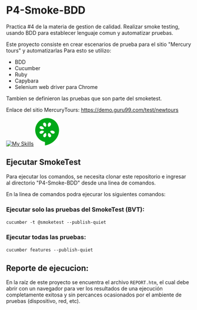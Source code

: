 # P4-Smoke-BDD
Practica #4 de la materia de gestion de calidad. Realizar smoke testing, usando BDD para establecer lenguaje comun y automatizar pruebas.

Este proyecto consiste en crear escenarios de prueba para el sitio "Mercury tours" y automatizarlas
Para esto se utilizo:
-  BDD
-  Cucumber
-  Ruby
-  Capybara
-  Selenium web driver para Chrome

Tambien se definieron las pruebas que son parte del smoketest.

Enlace del sitio MercuryTours: https://demo.guru99.com/test/newtours

[![My Skills](https://skillicons.dev/icons?i=ruby)](https://skillicons.dev)
![alt text][cucumber]

[cucumber]: https://github.com/cucumber/html-formatter/blob/main/javascript/logo.svg


## Ejecutar SmokeTest
Para ejecutar los comandos, se necesita clonar este repositorio e ingresar al directorio "P4-Smoke-BDD" desde una linea de comandos.

En la linea de comandos podra ejecurar los siguientes comandos:

### Ejecutar solo las pruebas del SmokeTest (BVT):
```
cucumber -t @smoketest --publish-quiet
```

### Ejecutar todas las pruebas:
```
cucumber features --publish-quiet
```

## Reporte de ejecucion:
En la raíz de este proyecto se encuentra el archivo `REPORT.htm`, el cual debe abrir con un navegador para ver los resultados de una ejecución completamente exitosa y sin percances ocasionados por el ambiente de pruebas (dispositivo, red, etc).
